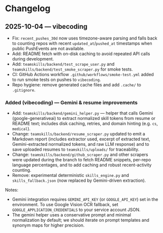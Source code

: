 # Changelog

## 2025-10-04 — vibecoding
- Fix: `recent_pushes_30d` now uses timezone-aware parsing and falls back to counting repos with recent `updated_at`/`pushed_at` timestamps when public PushEvents are not available.
- Add: README fetch with on-disk caching to avoid repeated API calls during development.
- Add: `teamskills/backend/test_scrape_user.py` and `teamskills/backend/test_smoke_scraper.py` for smoke tests.
- CI: GitHub Actions workflow `.github/workflows/smoke-test.yml` added to run smoke tests on pushes to `vibecoding`.
- Repo hygiene: remove generated cache files and add `.cache/` to `.gitignore`.

### Added (vibecoding) — Gemini & resume improvements
- Add: `teamskills/backend/gemini_helper.py` — helper that calls Gemini (google-generativeai) to extract normalized skill tokens from resume or README text; includes disk caching, retries, and domain hinting (e.g. `cs`, `medical`).
- Change: `teamskills/backend/resume_scraper.py` updated to emit a Markdown report (includes extractor used, excerpt of extracted text, Gemini-extracted normalized tokens, and raw LLM response) and to save uploaded resumes to `teamskills/uploads/` for traceability.
- Change: `teamskills/backend/github_scraper.py` and other scrapers were updated during the branch to fetch README snippets, per-repo language percentages, and to add caching and robust recent-activity counting.
- Remove: experimental deterministic `skills_engine.py` and `skills_fallback.json` (now replaced by Gemini-driven extraction).

Notes:
- Gemini integration requires `GEMINI_API_KEY` (or `GOOGLE_API_KEY`) set in the environment. To use Google Vision OCR fallback, set `GOOGLE_APPLICATION_CREDENTIALS` to your service account JSON.
- The gemini helper uses a conservative prompt and minimal normalization by default; we should iterate on prompt templates and synonym maps for higher precision.
